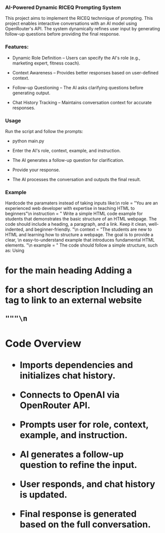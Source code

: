  ### AI-Powered Dynamic RICEQ Prompting System

This project aims to implement the RICEQ technnique of prompting. This project enables interactive conversations with an AI model using OpenRouter's API. The system dynamically refines user input by generating follow-up questions before providing the final response.

### Features:

- Dynamic Role Definition – Users can specify the AI's role (e.g., marketing expert, fitness coach).

- Context Awareness – Provides better responses based on user-defined context.

- Follow-up Questioning – The AI asks clarifying questions before generating output.

- Chat History Tracking – Maintains conversation context for accurate responses.

### Usage

Run the script and follow the prompts:

- python main.py

- Enter the AI's role, context, example, and instruction.

- The AI generates a follow-up question for clarification.

- Provide your response.

- The AI processes the conversation and outputs the final result.

### Example
Hardcode the paramaters instead of taking inputs like:\n
    role = "You are an experienced web developer with expertise in teaching HTML to beginners"\n
    instruction = "
    Write a simple HTML code example for students that demonstrates the basic structure of an HTML webpage. The code should include a heading, a paragraph, and a link. 
    Keep it clean, well-indented, and beginner-friendly.
    "\n
    context = "The students are new to HTML and learning how to structure a webpage. The goal is to provide a clear, \n
    easy-to-understand example that introduces fundamental HTML elements.
    "\n
    example = "
        The code should follow a simple structure, such as:
        Using <h1> for the main heading
        Adding a <p> for a short description
        Including an <a> tag to link to an external website

    """\n
    

### Code Overview

- Imports dependencies and initializes chat history.

- Connects to OpenAI via OpenRouter API.

- Prompts user for role, context, example, and instruction.

- AI generates a follow-up question to refine the input.

- User responds, and chat history is updated.

- Final response is generated based on the full conversation.
